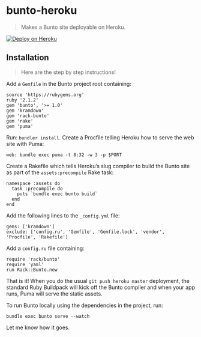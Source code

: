 # bunto-heroku
> Makes a Bunto site deployable on Heroku.

[![Deploy on Heroku](https://www.herokucdn.com/deploy/button.png)](https://heroku.com/deploy)

## Installation
> Here are the step by step instructions!

Add a `Gemfile` in the Bunto project root containing:

    source 'https://rubygems.org'
    ruby '2.1.2'
    gem 'bunto', '>= 1.0'
    gem 'kramdown'
    gem 'rack-bunto'
    gem 'rake'
    gem 'puma'

Run: `bundler install`.
Create a Procfile telling Heroku how to serve the web site with Puma:

    web: bundle exec puma -t 8:32 -w 3 -p $PORT

Create a Rakefile which tells Heroku’s slug compiler to build the Bunto site as part of the `assets:precompile` Rake task:

    namespace :assets do
      task :precompile do
        puts `bundle exec bunto build`
      end
    end

Add the following lines to the `_config.yml` file:

    gems: ['kramdown']
    exclude: ['config.ru', 'Gemfile', 'Gemfile.lock', 'vendor', 'Procfile', 'Rakefile']

Add a `config.ru` file containing:

    require 'rack/bunto'
    require 'yaml'
    run Rack::Bunto.new

That is it! When you do the usual `git push heroku master` deployment, the standard Ruby Buildpack will kick off the Bunto compiler and when your app runs, Puma will serve the static assets.

To run Bunto locally using the dependencies in the project, run:

    bundle exec bunto serve --watch

Let me know how it goes.
